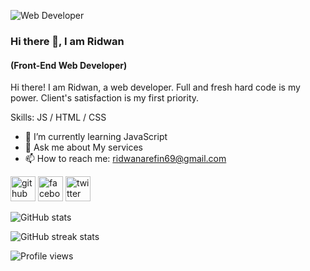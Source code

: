 ![Web Developer](https://pbs.twimg.com/profile_banners/1693600100331950080/1694700389/600x200)
### Hi there 👋, I am Ridwan
####  (Front-End Web Developer)


Hi there! I am Ridwan, a web developer. Full and fresh hard code is my power. Client's satisfaction is my first priority.

Skills:  JS / HTML / CSS

- 🌱 I’m currently learning JavaScript 
- 💬 Ask me about My services 
- 📫 How to reach me: ridwanarefin69@gmail.com 


[<img src='https://cdn.jsdelivr.net/npm/simple-icons@3.0.1/icons/github.svg' alt='github' height='40'>](https://github.com/ridwanarefin)  [<img src='https://cdn.jsdelivr.net/npm/simple-icons@3.0.1/icons/facebook.svg' alt='facebook' height='40'>](https://www.facebook.com/ridwan.arefin.5)  [<img src='https://cdn.jsdelivr.net/npm/simple-icons@3.0.1/icons/twitter.svg' alt='twitter' height='40'>](https://twitter.com/https://twitter.com/ridwanarefin69)  

![GitHub stats](https://github-readme-stats.vercel.app/api?username=ridwanarefin&show_icons=true)  

![GitHub streak stats](https://streak-stats.demolab.com/?user=ridwanarefin)  

![Profile views](https://gpvc.arturio.dev/ridwanarefin)  

